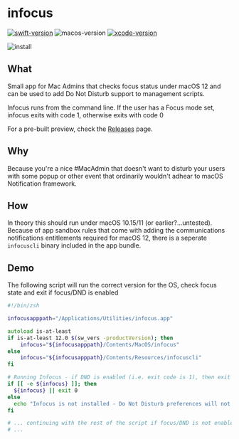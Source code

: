 # infocus

[![swift-version](https://img.shields.io/badge/Swift-5.0-brightgreen)](https://developer.apple.com/documentation/swift) ![macos-version](https://img.shields.io/badge/macOS-10.15+-blue) [![xcode-version](https://img.shields.io/badge/xcode-13.1-red)](https://developer.apple.com/xcode/)

![install](https://user-images.githubusercontent.com/3598965/133254387-74923520-32c7-48c2-ad98-916ab2f77ad3.png)

## What

Small app for Mac Admins that checks focus status under macOS 12 and can be used to add Do Not Disturb support to management scripts.

Infocus runs from the command line. If the user has a Focus mode set, infocus exits with code 1, otherwise exits with code 0

For a pre-built preview, check the [Releases](https://github.com/bartreardon/infocus/releases) page.

## Why

Because you're a nice #MacAdmin that doesn't want to disturb your users with some popup or other event that ordinarily wouldn't adhear to macOS Notification framework.

## How

In theory this should run under macOS 10.15/11 (or earlier?...untested). Because of app sandbox rules that come with adding the communications notifications entitlements required for macOS 12, there is a seperate `infocuscli` binary included in the app bundle.


## Demo

The following script will run the correct version for the OS, check focus state and exit if focus/DND is enabled

```zsh
#!/bin/zsh

infocusapppath="/Applications/Utilities/infocus.app"

autoload is-at-least
if is-at-least 12.0 $(sw_vers -productVersion); then
    infocus="${infocusapppath}/Contents/MacOS/infocus"
else
    infocus="${infocusapppath}/Contents/Resources/infocuscli"
fi

# Running Infocus - if DND is enabled (i.e. exit code is 1), then exit
if [[ -e ${infocus} ]]; then
  ${infocus} || exit 0
else
  echo "Infocus is not installed - Do Not Disturb preferences will not be considered" 
fi

# ... continuing with the rest of the script if focus/DND is not enabled.
# ...

```
